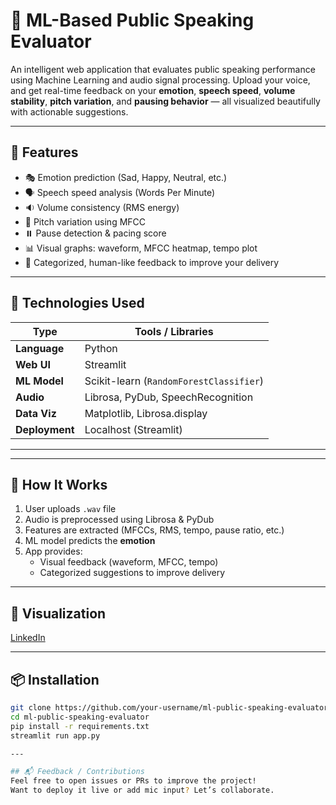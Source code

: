 # 🎤 ML-Based Public Speaking Evaluator

An intelligent web application that evaluates public speaking performance using Machine Learning and audio signal processing. Upload your voice, and get real-time feedback on your **emotion**, **speech speed**, **volume stability**, **pitch variation**, and **pausing behavior** — all visualized beautifully with actionable suggestions.

---

## 🚀 Features

- 🎭 Emotion prediction (Sad, Happy, Neutral, etc.)
- 🗣️ Speech speed analysis (Words Per Minute)
- 🔉 Volume consistency (RMS energy)
- 🎵 Pitch variation using MFCC
- ⏸️ Pause detection & pacing score
- 📊 Visual graphs: waveform, MFCC heatmap, tempo plot
- 🧠 Categorized, human-like feedback to improve your delivery

---

## 🧠 Technologies Used

| Type           | Tools / Libraries                            |
|----------------|-----------------------------------------------|
| **Language**   | Python                                        |
| **Web UI**     | Streamlit                                     |
| **ML Model**   | Scikit-learn (`RandomForestClassifier`)       |
| **Audio**      | Librosa, PyDub, SpeechRecognition             |
| **Data Viz**   | Matplotlib, Librosa.display                   |
| **Deployment** | Localhost (Streamlit)                         |

---


---

## 🧪 How It Works

1. User uploads `.wav`  file
2. Audio is preprocessed using Librosa & PyDub
3. Features are extracted (MFCCs, RMS, tempo, pause ratio, etc.)
4. ML model predicts the **emotion**
5. App provides:
   - Visual feedback (waveform, MFCC, tempo)
   - Categorized suggestions to improve delivery

---

## 📸 Visualization

[LinkedIn](https://www.linkedin.com/posts/ali-ashir-3bb590257_aliashir-machinelearning-publicspeaking-activity-7335010123599216641-ALKs?utm_source=share&utm_medium=member_desktop&rcm=ACoAAD9Ehz8B3F06Xk6O3RVLyYiiMwgY_wGWhSo)

---

## 📦 Installation

```bash
git clone https://github.com/your-username/ml-public-speaking-evaluator.git
cd ml-public-speaking-evaluator
pip install -r requirements.txt
streamlit run app.py

---

## 📬 Feedback / Contributions
Feel free to open issues or PRs to improve the project!
Want to deploy it live or add mic input? Let’s collaborate.

